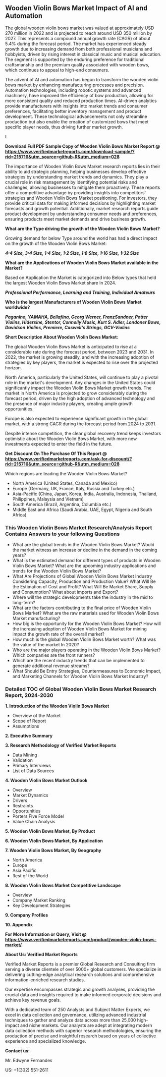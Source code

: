 <h2>Wooden Violin Bows Market Impact of AI and Automation</h2><p>The global wooden violin bows market was valued at approximately USD 270 million in 2022 and is projected to reach around USD 350 million by 2027. This represents a compound annual growth rate (CAGR) of about 5.4% during the forecast period. The market has experienced steady growth due to increasing demand from both professional musicians and hobbyists, driven by rising interest in classical music and musical education. The segment is supported by the enduring preference for traditional craftsmanship and the premium quality associated with wooden bows, which continues to appeal to high-end consumers.</p><p>The advent of AI and automation has begun to transform the wooden violin bows market by enhancing manufacturing processes and precision. Automation technologies, including robotic systems and advanced machinery, have improved the efficiency of bow production, allowing for more consistent quality and reduced production times. AI-driven analytics provide manufacturers with insights into market trends and consumer preferences, facilitating better inventory management and product development. These technological advancements not only streamline production but also enable the creation of customized bows that meet specific player needs, thus driving further market growth.</p>t</p><p id="" class=""><strong>Download Full PDF Sample Copy of Wooden Violin Bows Market Report @ <a href="https://www.verifiedmarketreports.com/download-sample/?rid=215716&utm_source=github-R&utm_medium=028" target="_blank">https://www.verifiedmarketreports.com/download-sample/?rid=215716&utm_source=github-R&utm_medium=028</a></strong></p><p>The importance of&nbsp;Wooden Violin Bows Market research reports lies in their ability to aid strategic planning, helping businesses develop effective strategies by understanding market trends and dynamics. They play a crucial role in risk management by identifying potential risks and challenges, allowing businesses to mitigate them proactively. These reports offer a competitive advantage by providing insights into competitors' strategies and Wooden Violin Bows Market positioning. For investors, they provide critical data for making informed decisions by highlighting market forecasts and growth potential. Additionally, market research reports guide product development by understanding consumer needs and preferences, ensuring products meet market demands and drive business growth.</p><p><strong>What are the&nbsp;Type driving the growth of the Wooden Violin Bows Market?</strong></p><p id="" class="">Growing demand for below Type around the world has had a direct impact on the growth of the Wooden Violin Bows Market:</p><em><strong>4:4 Size, 3:4 Size, 1:4 Size, 1:2 Size, 1:8 Size, 1:16 Size, 1:32 Size</strong></em></p><strong>What are the&nbsp;Applications&nbsp;of Wooden Violin Bows Market available in the Market?</strong></p><p id="" class="">Based on Application the Market is categorized into Below types that held the largest Wooden Violin Bows Market share In 2024.</p><em><strong>Professional Performance, Learning and Training, Individual Amateurs</strong></em></p><strong>Who is the largest Manufacturers of Wooden Violin Bows Market worldwide?</strong></p><p><em><strong>Paganino, YAMAHA, Bellafina, Georg Werner, FranzSandner, Potter Violins, Hidersine, Stentor, Connolly Music, Kurt S. Adler, Londoner Bows, Davidson Violins, Premiere, Caswell's Strings, GCV-Violins</strong></em></p><p id="" class=""><strong>Short Description About Wooden Violin Bows Market:</strong></p><p>The global Wooden Violin Bows Market is anticipated to rise at a considerable rate during the forecast period, between 2023 and 2031. In 2022, the market is growing steadily, and with the increasing adoption of strategies by key players, the market is expected to rise over the projected horizon.</p><p>North America, particularly the United States, will continue to play a pivotal role in the market's development. Any changes in the United States could significantly impact the Wooden Violin Bows Market growth trends. The market in North America is projected to grow considerably during the forecast period, driven by the high adoption of advanced technology and the presence of major industry players, creating ample growth opportunities.</p><p>Europe is also expected to experience significant growth in the global market, with a strong CAGR during the forecast period from 2024 to 2031.</p><p>Despite intense competition, the clear global recovery trend keeps investors optimistic about the Wooden Violin Bows Market, with more new investments expected to enter the field in the future.</p><p id="" class=""><strong>Get Discount On The Purchase Of This Report @ <a href="https://www.verifiedmarketreports.com/ask-for-discount/?rid=215716&utm_source=github-R&utm_medium=028" target="_blank">https://www.verifiedmarketreports.com/ask-for-discount/?rid=215716&utm_source=github-R&utm_medium=028</a></strong></p>Which regions are leading the Wooden Violin Bows Market?</p><ul><li>North America (United States, Canada and Mexico)</li><li>Europe (Germany, UK, France, Italy, Russia and Turkey etc.)</li><li>Asia-Pacific (China, Japan, Korea, India, Australia, Indonesia, Thailand, Philippines, Malaysia and Vietnam)</li><li>South America (Brazil, Argentina, Columbia etc.)</li><li>Middle East and Africa (Saudi Arabia, UAE, Egypt, Nigeria and South Africa)</li></ul><h3 id="" class="">This Wooden Violin Bows Market Research/Analysis Report Contains Answers to your following Questions</h3><ul><li>What are the global trends in the Wooden Violin Bows Market? Would the market witness an increase or decline in the demand in the coming years?</li><li>What is the estimated demand for different types of products in Wooden Violin Bows Market? What are the upcoming industry applications and trends for the Wooden Violin Bows Market?</li><li>What Are Projections of Global Wooden Violin Bows Market Industry Considering Capacity, Production and Production Value? What Will Be the Estimation of Cost and Profit? What Will Be Market Share, Supply and Consumption? What about imports and Export?</li><li>Where will the strategic developments take the industry in the mid to long-term?</li><li>What are the factors contributing to the final price of Wooden Violin Bows Market? What are the raw materials used for Wooden Violin Bows Market manufacturing?</li><li>How big is the opportunity for the Wooden Violin Bows Market? How will the increasing adoption of Wooden Violin Bows Market for mining impact the growth rate of the overall market?</li><li>How much is the global Wooden Violin Bows Market worth? What was the value of the market In 2020?</li><li>Who are the major players operating in the Wooden Violin Bows Market? Which companies are the front runners?</li><li>Which are the recent industry trends that can be implemented to generate additional revenue streams?</li><li>What Should Be Entry Strategies, Countermeasures to Economic Impact, and Marketing Channels for Wooden Violin Bows Market Industry?</li></ul><h3 id="" class="">Detailed TOC of Global Wooden Violin Bows Market Research Report, 2024-2030</h3><p id="" class=""><strong>1. Introduction of the Wooden Violin Bows Market</strong></p><ul><li>Overview of the Market</li><li>Scope of Report</li><li>Assumptions</li></ul><p id="" class=""><strong>2. Executive Summary</strong></p><p id="" class=""><strong>3. Research Methodology of Verified Market Reports</strong></p><ul><li>Data Mining</li><li>Validation</li><li>Primary Interviews</li><li>List of Data Sources</li></ul><p id="" class=""><strong>4. Wooden Violin Bows Market Outlook</strong></p><ul><li>Overview</li><li>Market Dynamics</li><li>Drivers</li><li>Restraints</li><li>Opportunities</li><li>Porters Five Force Model</li><li>Value Chain Analysis</li></ul><p id="" class=""><strong>5. Wooden Violin Bows Market, By Product</strong></p><p id="" class=""><strong>6. Wooden Violin Bows Market, By Application</strong></p><p id="" class=""><strong>7. Wooden Violin Bows Market, By Geography</strong></p><ul><li>North America</li><li>Europe</li><li>Asia Pacific</li><li>Rest of the World</li></ul><p id="" class=""><strong>8. Wooden Violin Bows Market Competitive Landscape</strong></p><ul><li>Overview</li><li>Company Market Ranking</li><li>Key Development Strategies</li></ul><p id="" class=""><strong>9. Company Profiles</strong></p><p id="" class=""><strong>10. Appendix</strong></p><p id="" class=""><strong>For More Information or Query, Visit @ <a href="https://www.verifiedmarketreports.com/product/wooden-violin-bows-market/" target="_blank">https://www.verifiedmarketreports.com/product/wooden-violin-bows-market/</a></strong></p><p id="" class=""><strong>About Us: Verified Market Reports</strong></p><p id="" class="">Verified Market Reports is a premier Global Research and Consulting firm serving a diverse clientele of over 5000+ global customers. We specialize in delivering cutting-edge analytical research solutions and comprehensive information-enriched research studies.</p><p id="" class="">Our expertise encompasses strategic and growth analyses, providing the crucial data and insights required to make informed corporate decisions and achieve key revenue goals.</p><p id="" class="">With a dedicated team of 250 Analysts and Subject Matter Experts, we excel in data collection and governance, utilizing advanced industrial techniques to gather and analyze data across more than 25,000 high-impact and niche markets. Our analysts are adept at integrating modern data collection methods with superior research methodologies, ensuring the production of precise and insightful research based on years of collective experience and specialized knowledge.</p><p id="" class=""><strong>Contact us:</strong></p><p id="" class="">Mr. Edwyne Fernandes</p><p id="" class="">US: +1(302) 551-2611</p>